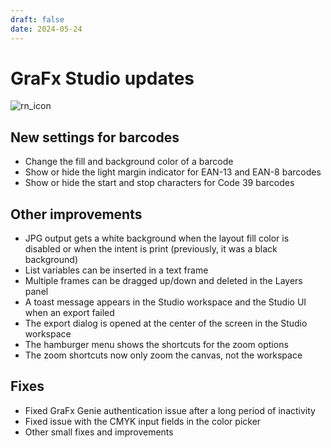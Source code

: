 ```yaml
---
draft: false
date: 2024-05-24
---
```


# GraFx Studio updates

![rn_icon](https://chilipublishdocs.imgix.net/logos/CHILI_LOGOS_OK-10.svg)

## New settings for barcodes

- Change the fill and background color of a barcode
- Show or hide the light margin indicator for EAN-13 and EAN-8 barcodes
- Show or hide the start and stop characters for Code 39 barcodes

<!-- more -->

## Other improvements

- JPG output gets a white background when the layout fill color is disabled or when the intent is print (previously, it was a black background)
- List variables can be inserted in a text frame
- Multiple frames can be dragged up/down and deleted in the Layers panel
- A toast message appears in the Studio workspace and the Studio UI when an export failed
- The export dialog is opened at the center of the screen in the Studio workspace
- The hamburger menu shows the shortcuts for the zoom options
- The zoom shortcuts now only zoom the canvas, not the workspace

## Fixes

- Fixed GraFx Genie authentication issue after a long period of inactivity
- Fixed issue with the CMYK input fields in the color picker
- Other small fixes and improvements
